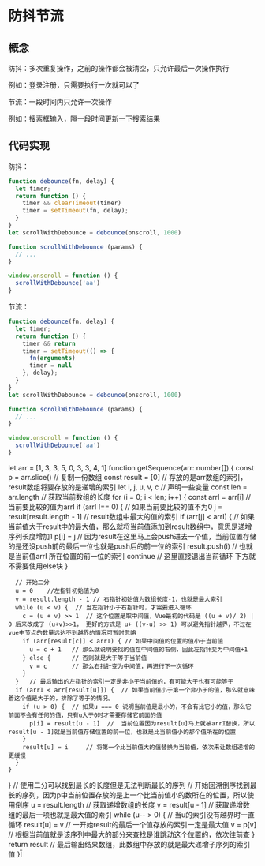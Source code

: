 # 防抖节流
## 概念
防抖：多次重复操作，之前的操作都会被清空，只允许最后一次操作执行

例如：登录注册，只需要执行一次就可以了

节流：一段时间内只允许一次操作

例如：搜索框输入，隔一段时间更新一下搜索结果

## 代码实现
防抖：
```javascript
function debounce(fn, delay) {
  let timer;
  return function () {
    timer && clearTimeout(timer)
    timer = setTimeout(fn, delay);
  }
}
let scrollWithDebounce = debounce(onscroll, 1000)

function scrollWithDebounce (params) {
  // ...
}

window.onscroll = function () {
  scrollWithDebounce('aa')
}
```

节流：
```javascript
function debounce(fn, delay) {
  let timer;
  return function () {
    timer && return
    timer = setTimeout(() => {
      fn(arguments)
      timer = null
    }, delay);
  }
}
let scrollWithDebounce = debounce(onscroll, 1000)

function scrollWithDebounce (params) {
  // ...
}

window.onscroll = function () {
  scrollWithDebounce('aa')
}
```


let arr = [1, 3, 3, 5, 0, 3, 3, 4, 1]
function getSequence(arr: number[]) {
  const p = arr.slice() // 复制一份数组
  const result = [0] // 存放的是arr数组的索引，result数组将要存放的是递增的索引
  let i, j, u, v, c  // 声明一些变量
  const len = arr.length // 获取当前数组的长度
  for (i = 0; i < len; i++) {
    const arrI = arr[i] // 当前要比较的值为arrI
    if (arrI !== 0) { // 如果当前要比较的值不为0
      j = result[result.length - 1]   // result数组中最大的值的索引
      if (arr[j] < arrI) { // 如果当前值大于result中的最大值，那么就将当前值添加到result数组中，意思是递增序列长度增加1
        p[i] = j   // 因为result在这里马上会push进去一个值，当前位置存储的是还没push前的最后一位也就是push后的前一位的索引
        result.push(i) // 也就是当前值arrI 所在位置的前一位的索引
        continue // 这里直接退出当前循环 下方就不需要使用else块
      }
      
      // 开始二分
      u = 0    //左指针初始值为0
      v = result.length - 1 // 右指针初始值为数组长度-1，也就是最大索引
      while (u < v) {  // 当左指针小于右指针时，才需要进入循环
        c = (u + v) >> 1  // 这个位置是取中间值，Vue最初的代码是 ((u + v)/ 2) | 0 后来改成了 (u+v)>>1， 更好的方式是 u+ ((v-u) >> 1) 可以避免指针越界，不过在vue中节点的数量远达不到越界的情况可暂时忽略
        if (arr[result[c]] < arrI) { // 如果中间值的位置的值小于当前值
          u = c + 1   // 那么就说明要找的值在中间值的右侧，因此左指针变为中间值+1
        } else {      // 否则就是大于等于当前值
          v = c       // 那么右指针变为中间值，再进行下一次循环
        }
      }   // 最后输出的左指针的索引一定是非小于当前值的，有可能大于也有可能等于
      if (arrI < arr[result[u]]) {  // 如果当前值小于第一个非小于的值，那么就意味着这个值是大于的，排除了等于的情况。
        if (u > 0) {  // 如果u === 0 说明当前值是最小的，不会有比它小的值，那么它前面不会有任何的值，只有u大于0时才需要存储它前面的值
          p[i] = result[u - 1]  //  当前位置因为result[u]马上就被arrI替换，所以result[u - 1]就是当前值存储位置的前一位，也就是比当前值小的那个值所在的位置
        }
        result[u] = i     // 将第一个比当前值大的值替换为当前值，依次来让数组递增的更缓慢
      }
    }
  }
  // 使用二分可以找到最长的长度但是无法判断最长的序列
  // 开始回溯倒序找到最长的序列，因为p中当前位置存放的是上一个比当前值小的数所在的位置，所以使用倒序
  u = result.length // 获取递增数组的长度
  v = result[u - 1]  // 获取递增数组的最后一项也就是最大值的索引
  while (u-- > 0) {  // 当u的索引没有越界时一直循环
    result[u] = v   // 一开始result的最后一个值存放的索引一定是最大值
    v = p[v]   // 根据当前值就是该序列中最大的部分来查找是谁跳动这个位置的，依次往前查
  }
  return result  // 最后输出结果数组，此数组中存放的就是最大递增子序列的索引值
}Ï

